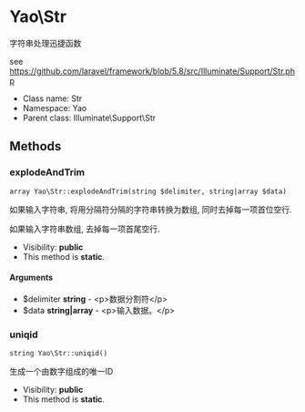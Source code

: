 Yao\Str
===============

字符串处理迅捷函数

see https://github.com/laravel/framework/blob/5.8/src/Illuminate/Support/Str.php


* Class name: Str
* Namespace: Yao
* Parent class: Illuminate\Support\Str







Methods
-------


### explodeAndTrim

    array Yao\Str::explodeAndTrim(string $delimiter, string|array $data)

如果输入字符串, 将用分隔符分隔的字符串转换为数组, 同时去掉每一项首位空行.

如果输入字符串数组, 去掉每一项首尾空行.

* Visibility: **public**
* This method is **static**.


#### Arguments
* $delimiter **string** - &lt;p&gt;数据分割符&lt;/p&gt;
* $data **string|array** - &lt;p&gt;输入数据。&lt;/p&gt;



### uniqid

    string Yao\Str::uniqid()

生成一个由数字组成的唯一ID



* Visibility: **public**
* This method is **static**.



